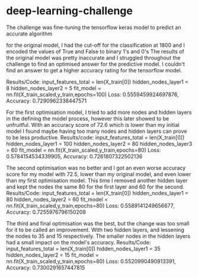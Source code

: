 # deep-learning-challenge

The challenge was fine-tuning the tensorflow keras model to predict an accurate algorithm

for the original model, I had the cut-off for the classification at 1800 and I encoded the values of True and False to binary 1's and 0's
The results of the original model was pretty inaccurate and I struggled throughout the challenge to find an optimised answer for the predictive model. I couldn't find an answer to get a higher accuracy rating for the tensorflow model.

Results/Code: 
  input_features_total = len(X_train[0])
  hidden_nodes_layer1 = 8
  hidden_nodes_layer2 = 5
  fit_model = nn.fit(X_train_scaled,y_train,epochs=100)
  Loss: 0.5559459924697876, Accuracy: 0.7290962338447571


For the first optimisation model, I tried to add more nodes and hidden layers in the defining the model process, however this later showed to be unfruitful. With an accuracy score of 72.6 which is lower than my initial model I found maybe having too many nodes and hidden layers can prove to be less productive.
Results/code:
  input_features_total = len(X_train[0])
  hidden_nodes_layer1 = 100
  hidden_nodes_layer2 = 80
  hidden_nodes_layer3 = 60
  fit_model = nn.fit(X_train_scaled,y_train,epochs=80)
  Loss: 0.5784154534339905, Accuracy: 0.7261807322502136

The second optimisation was no better and I got an even worse accuracy score for my model with 72.5, lower than my original model, and even lower than my first optimisation model. This time I removed another hidden layer and kept the nodes the same 80 for the first layer and 60 for the second.
Results/Code:
  input_features_total = len(X_train[0])
  hidden_nodes_layer1 = 80
  hidden_nodes_layer2 = 60
  fit_model = nn.fit(X_train_scaled,y_train,epochs=80)
Loss: 0.5589141249656677, Accuracy: 0.7255976796150208

The third and final optimisation was the best, but the change was too small for it to be called an improvement. With two hidden layers, and lessening the nodes to 35 and 15 respectively. The smaller nodes in the hidden layers had a small impact on the model's accuracy. 
Results/Code:
  input_features_total = len(X_train[0])
  hidden_nodes_layer1 = 35
  hidden_nodes_layer2 = 15
  fit_model = nn.fit(X_train_scaled,y_train,epochs=80)
  Loss: 0.5520990490913391, Accuracy: 0.7300291657447815
